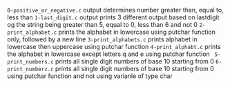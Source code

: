 `0-positive_or_negative.c` output determines number greater than, equal to, less than 
`1-last_digit.c` output prints 3 different output based on lastdigit og the string being greater than 5, equal to 0, less than 6 and not 0
`2-print_alphabet.c` prints the alphabet in lowercase using putchar function only, followed by a new line
`3-print_alphabets.c` prints alphabet in lowercase then uppercase using putchar function
`4-print_alphabt.c` prints the alphabet in lowercase except letters q and e using putchar function
` 5-print_numbers.c` prints all single digit numbers of base 10 starting from 0
`6-print_numberz.c` prints all single digit numbers of base 10 starting from 0 using putchar function and not using varianle of type char
